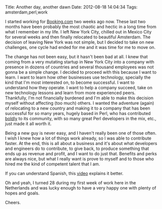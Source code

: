 Title: Another day, another dawn
Date: 2012-08-18 14:04:34
Tags: amsterdam,perl,work

I started working for <a href="http://www.booking.com">Booking.com</a> two weeks ago now. These last two months have been probably the most chaotic and hectic in a long time from what I remember in my life. I left New York City, chilled out in Mexico City for several weeks and then finally relocated to beautiful Amsterdam. The decision of leaving New York was not simple, but I decided to take on new challenges, one cycle had ended for me and it was time for me to move on.

The change has not been easy, but it hasn't been bad at all. I knew that coming from a very mutating startup in New York City into a company with presence in dozens of countries and several thousand employees was not gonna be a simple change. I decided to proceed with this because I want to learn. I want to learn how other businesses use technology, specially the kind that I'm most interested on, to become successful. I want to understand how they operate. I want to help a company succeed, take on new technology lessons and learn from more experienced peers. Thankfully, I'm not financially burdened and I'm able to make this decision myself without affecting (too much) others. I wanted the adventure (again) of relocating to a new country and making it to a company that has been successful for so many years, hugely based in Perl, who has contributed <a href="http://news.perlfoundation.org/2012/01/bookingcom-sponsors-100000-to.html">boldly</a> to its community, with so many great Perl developers in the mix, etc., just made it all worth it.

Being a new guy is never easy, and I haven't really been one of those often. I wish I knew how a lot of things work already, so I was able to contribute faster. At the end, this is all about a business and it's about what developers and engineers do to contribute, to give back, to produce something that ends up as revenue and profit, and I want to do just that. Benefits and perks are always nice, but what I really want is prove to myself and to those who hired me the kind of competent talent that I am.

If you can understand Spanish, this <a href="http://www.youtube.com/embed/KHXiLURi4lA">video</a> explains it better. 

Oh and yeah, I turned 28 during my first week of work here in the Netherlands and was lucky enough to have a very happy one with plenty of hopes and goals.

Cheers.

